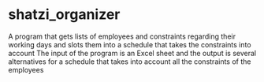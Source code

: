 # shatzi_organizer
A program that gets lists of employees and constraints regarding their working days and slots them into a schedule that takes the constraints into account The input of the program is an Excel sheet and the output is several alternatives for a schedule that takes into account all the constraints of the employees
